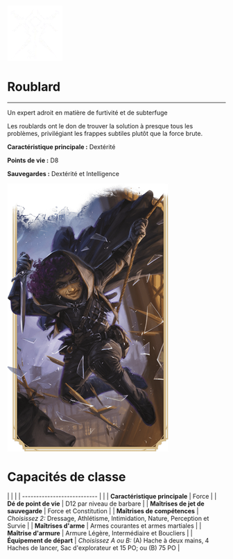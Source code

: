 <div class="icon-container">
  <img src="../_media/classes/roublard.png" alt="Roublard" class="icon-title" data-no-zoom />

# Roublard <!-- {docsify-ignore} -->

</div>

---

<div class="bloc-pres">
<div class="bloc-texte">
  <div class="pres">
    <p>Un expert adroit en matière de furtivité et de subterfuge</p>
  </div>
  <div class="texte">
    <p>Les roublards ont le don de trouver la solution à presque tous les problèmes, privilégiant les frappes subtiles plutôt que la force brute.</p>
    <div class="summary">
      <p><strong>Caractéristique principale :</strong> Dextérité</p>
      <p><strong>Points de vie :</strong> D8</p>
      <p><strong>Sauvegardes :</strong> Dextérité et Intelligence</p>
    </div>
  </div>
  </div>
  <img src="../_media/classes/pres-roublard.png" alt="Roublard" class="img-pres" data-no-zoom />
</div>

# Capacités de classe
| | |
| --------------------------- | |
| **Caractéristique principale** | Force |
| **Dé de point de vie** | D12 par niveau de barbare |
| **Maîtrises de jet de sauvegarde** | Force et Constitution |
| **Maîtrises de compétences** | *Choisissez 2:* Dressage, Athlétisme, Intimidation, Nature, Perception et Survie |
| **Maîtrises d'arme** | Armes courantes et armes martiales |
| **Maîtrise d'armure** | Armure Légère, Intermédiaire et Boucliers |
| **Équipement de départ** | *Choisissez A ou B:* (A) Hache à deux mains, 4 Haches de lancer, Sac d'explorateur et 15 PO; ou (B) 75 PO |